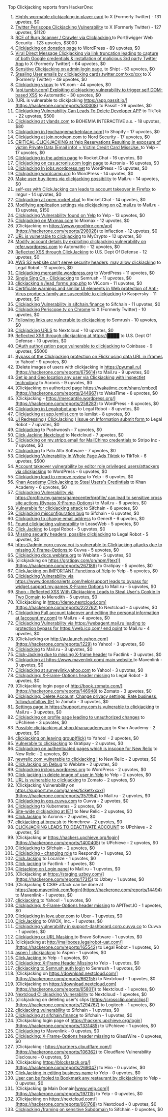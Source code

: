 Top Clickjacking reports from HackerOne:

1. [Highly wormable clickjacking in player card](https://hackerone.com/reports/85624) to X (Formerly Twitter) - 131 upvotes, $0
2. [Twitter Periscope Clickjacking Vulnerability](https://hackerone.com/reports/591432) to X (Formerly Twitter) - 127 upvotes, $1120
3. [RCE of Burp  Scanner / Crawler via Clickjacking ](https://hackerone.com/reports/1274695) to PortSwigger Web Security - 123 upvotes, $3000
4. [Clickjacking on donation page](https://hackerone.com/reports/921709) to WordPress - 89 upvotes, $0
5. [Viral Direct Message Clickjacking via link truncation leading to capture of both Google credentials & installation of malicious 3rd party Twitter App](https://hackerone.com/reports/643274) to X (Formerly Twitter) - 64 upvotes, $0
6. [Sensitive Clickjacking on admin login page.](https://hackerone.com/reports/389145) to Shipt - 53 upvotes, $0
7. [Stealing User emails by clickjacking cards.twitter.com/xxx/xxx](https://hackerone.com/reports/154963) to X (Formerly Twitter) - 49 upvotes, $0
8. [Clickjacking vkpay](https://hackerone.com/reports/374817) to VK.com - 44 upvotes, $0
9. [[api.tumblr.com] Exploiting clickjacking vulnerability to trigger self DOM-based XSS](https://hackerone.com/reports/953579) to Automattic - 30 upvotes, $0
10. [URL is vulnerable to clickjacking  https://app.passit.io/](https://hackerone.com/reports/530008) to Passit - 28 upvotes, $0
11. [Clickjacking Vulnerability Can Leads To Delete Developer APP](https://hackerone.com/reports/1416612) to TikTok - 22 upvotes, $500
12. [Clickjacking at ylands.com](https://hackerone.com/reports/405342) to BOHEMIA INTERACTIVE a.s. - 18 upvotes, $80
13. [Clickjacking in [exchangemarketplace.com]](https://hackerone.com/reports/658217) to Shopify - 17 upvotes, $0
14. [Clickjacking at join.nordvpn.com](https://hackerone.com/reports/765955) to Nord Security - 17 upvotes, $0
15. [CRITICAL-CLICKJACKING at Yelp Reservations Resulting in exposure of victim Private Data (Email info) + Victim Credit Card MissUse. ](https://hackerone.com/reports/355859) to Yelp - 17 upvotes, $0
16. [Clickjacking in the admin page](https://hackerone.com/reports/728004) to Rocket.Chat - 16 upvotes, $0
17. [Clickjacking on cas.acronis.com login page](https://hackerone.com/reports/971234) to Acronis - 16 upvotes, $0
18. [Clickjacking In jobs.wordpress.net](https://hackerone.com/reports/223024) to WordPress - 15 upvotes, $0
19. [Clickjacking wordcamp.org](https://hackerone.com/reports/230581) to WordPress - 14 upvotes, $0
20. [Make user buy items via clickjacking possibility](https://hackerone.com/reports/471967) to Mail.ru - 14 upvotes, $0
21. [self-xss with ClickJacking can leads to account takeover in Firefox](https://hackerone.com/reports/892289) to Imgur - 14 upvotes, $0
22. [Clickjacking at open.rocket.chat](https://hackerone.com/reports/1584034) to Rocket.Chat - 14 upvotes, $0
23. [Modifying application settings via clickjacking on o2.mail.ru](https://hackerone.com/reports/355774) to Mail.ru - 13 upvotes, $150
24. [Clickjacking Vulnerability found on Yelp](https://hackerone.com/reports/214087) to Yelp - 13 upvotes, $0
25. [Clickjacking on Mixmax.com](https://hackerone.com/reports/234713) to Mixmax - 12 upvotes, $0
26. [Clickjacking on https://www.goodhire.com/api](https://hackerone.com/reports/298028) to Inflection - 12 upvotes, $0
27. [URL is vulnerable to clickjacking](https://hackerone.com/reports/712376) to MyCrypto - 12 upvotes, $0
28. [Modify account details by exploiting clickjacking vulnerability on refer.wordpress.com](https://hackerone.com/reports/765355) to Automattic - 12 upvotes, $0
29. [Reflected XSS through ClickJacking](https://hackerone.com/reports/1171403) to U.S. Dept Of Defense - 12 upvotes, $0
30. [AWS S3 website can't serve security headers, may allow clickjacking](https://hackerone.com/reports/149572) to Legal Robot - 11 upvotes, $0
31. [Clickjacking mercantile.wordpress.org](https://hackerone.com/reports/264125) to WordPress - 11 upvotes, $0
32. [Single Sing On - Clickjacking](https://hackerone.com/reports/299009) to Semrush - 11 upvotes, $0
33. [clickjacking в /lead_forms_app.php](https://hackerone.com/reports/294334) to VK.com - 11 upvotes, $0
34. [Certificate warnings and similar UI elements in Web protection of Anti-Virus products family are susceptible to clickjacking](https://hackerone.com/reports/463695) to Kaspersky - 11 upvotes, $0
35. [Clickjacking Vulnerability in sifchain.finance](https://hackerone.com/reports/1185949) to Sifchain - 11 upvotes, $0
36. [Clickjacking Periscope.tv on Chrome](https://hackerone.com/reports/198622) to X (Formerly Twitter) - 10 upvotes, $0
37. [Following links are vulnerable to clickjacking](https://hackerone.com/reports/289246) to Semrush - 10 upvotes, $0
38. [Clickjacking URLS](https://hackerone.com/reports/1039805) to Nextcloud - 10 upvotes, $0
39. [Reflected XSS through clickjacking at https://████](https://hackerone.com/reports/1149144) to U.S. Dept Of Defense - 10 upvotes, $0
40. [OAuth authorization page vulnerable to clickjacking](https://hackerone.com/reports/65825) to Coinbase - 9 upvotes, $5000
41. [Bypass of the Clickjacking protection on Flickr using data URL in iframes](https://hackerone.com/reports/7264) to Yahoo! - 9 upvotes, $0
42. [Delete images of users  with clickjacking in https://pw.mail.ru](https://hackerone.com/reports/675614) to Mail.ru - 9 upvotes, $0
43. [Get ip and Geo location any user via Clickjacking with inspectlet technology](https://hackerone.com/reports/998555) to Acronis - 9 upvotes, $0
44. [Clickjacking on authorized page https://wakatime.com/share/embed](https://hackerone.com/reports/244967) to WakaTime - 8 upvotes, $0
45. [Clickjacking - https://mercantile.wordpress.org/](https://hackerone.com/reports/258283) to WordPress - 8 upvotes, $0
46. [Clickjacking in Legalrobot app](https://hackerone.com/reports/270454) to Legal Robot - 8 upvotes, $0
47. [Clickjacking at  app.lemlist.com](https://hackerone.com/reports/1574017) to lemlist - 8 upvotes, $0
48. [UI Redressing ( ClickJacking ) Issue on Information submit form ](https://hackerone.com/reports/163753) to Legal Robot - 7 upvotes, $0
49. [Clickjacking](https://hackerone.com/reports/200419) to Pushwoosh - 7 upvotes, $0
50. [Click Jacking Nextcloud](https://hackerone.com/reports/347782) to Nextcloud - 7 upvotes, $0
51. [Clickjacking on my.stripo.email for MailChimp credentials ](https://hackerone.com/reports/737625) to Stripo Inc - 7 upvotes, $0
52. [ Clickjacking](https://hackerone.com/reports/688546) to Palo Alto Software - 7 upvotes, $0
53. [Clickjacking Vulnerability In Whole Page Ads Tiktok](https://hackerone.com/reports/1418857) to TikTok - 6 upvotes, $500
54. [Account takeover vulnerability by editor role privileged users/attackers via clickjacking](https://hackerone.com/reports/388254) to WordPress - 6 upvotes, $0
55. [Clickjacking lead to remove review](https://hackerone.com/reports/965141) to Yelp - 6 upvotes, $0
56. [Khan Academy ClickJacking to Steal Users's Credintials](https://hackerone.com/reports/639682) to Khan Academy - 6 upvotes, $0
57. [Clickjacking Vulnerability via https://profile.my.games/gamecenter/profile/ can lead to sensitive cross site actions (Bypass X-Frame-Options)](https://hackerone.com/reports/974090) to Mail.ru - 6 upvotes, $0
58. [Vulnerable for clickjacking attack](https://hackerone.com/reports/1188639) to Sifchain - 6 upvotes, $0
59. [Clickjacking misconfiguration bug](https://hackerone.com/reports/1176104) to Sifchain - 6 upvotes, $0
60. [Clickjacking to change email address](https://hackerone.com/reports/783191) to Gener8 - 6 upvotes, $0
61. [Found clickjacking vulnerability](https://hackerone.com/reports/119828) to LeaseWeb - 5 upvotes, $0
62. [Click Jacking](https://hackerone.com/reports/163888) to Legal Robot - 5 upvotes, $0
63. [Missing security headers, possible clickjacking](https://hackerone.com/reports/64645) to Legal Robot - 5 upvotes, $0
64. [https://admin.corp.cuvva.co/ is vulnerable to Clickjacking attacks due to missing X-Frame-Options ](https://hackerone.com/reports/231434) to Cuvva - 5 upvotes, $0
65. [Clickjacking docs.weblate.org](https://hackerone.com/reports/223391) to Weblate - 5 upvotes, $0
66. [clickjacking on https://gratipay.com/on/npm/[text]](https://hackerone.com/reports/267189) to Gratipay - 5 upvotes, $0
67. [ClickJacking on IMPORTANT Functions of Yelp](https://hackerone.com/reports/305128) to Yelp - 5 upvotes, $0
68. [Clickjacking Vulnerability via https://www.donationalerts.com/help/support leads to bypass for widget.support.my.games X-Frame Options](https://hackerone.com/reports/1027192) to Mail.ru - 5 upvotes, $0
69. [Shop - Reflected  XSS  With  Clickjacking Leads to Steal User's Cookie  In Two Domain](https://hackerone.com/reports/1221942) to Meredith - 5 upvotes, $0
70. [Clickjacking In https://demo.nextcloud.com](https://hackerone.com/reports/222762) to Nextcloud - 4 upvotes, $0
71. [Clickjacking Full account takeover and editing the personal information at [account.my.com]](https://hackerone.com/reports/261652) to Mail.ru - 4 upvotes, $0
72. [Clickjacking Vulnerability via https://webagent.mail.ru leading to protection bypass for https://web.icq.com/ end point](https://hackerone.com/reports/918923) to Mail.ru - 4 upvotes, $0
73. [ClickJacking on http://au.launch.yahoo.com](https://hackerone.com/reports/1229) to Yahoo! - 3 upvotes, $0
74. [Clickjacking](https://hackerone.com/reports/8724) to Mail.ru - 3 upvotes, $0
75. [Click-Jacking due to missing X-frame header](https://hackerone.com/reports/17664) to Factlink - 3 upvotes, $0
76. [Clickjacking at https://www.mavenlink.com/ main website ](https://hackerone.com/reports/14631) to Mavenlink - 3 upvotes, $0
77. [Clickjacking at surveylink.yahoo.com](https://hackerone.com/reports/3578) to Yahoo! - 3 upvotes, $0
78. [Clickjacking: X-Frame-Options header missing](https://hackerone.com/reports/163646) to Legal Robot - 3 upvotes, $0
79. [Clickjacking login page of http://book.zomato.com/](https://hackerone.com/reports/146948) to Zomato - 3 upvotes, $0
80. [Clickjacking: Delete Account, Change privacy settings, Rate business, follow/unfollow (IE)](https://hackerone.com/reports/338569) to Zomato - 3 upvotes, $0
81. [Settings page in https://support.my.com is vulnerable to clickjacking](https://hackerone.com/reports/667400) to Mail.ru - 3 upvotes, $0
82. [Clickjacking on profile page leading to unauthorized changes](https://hackerone.com/reports/1198907) to UPchieve - 3 upvotes, $0
83. [Possible clickjacking at shop.khanacademy.org](https://hackerone.com/reports/6370) to Khan Academy - 2 upvotes, $0
84. [clickjacking on leaving group(flick)](https://hackerone.com/reports/7745) to Yahoo! - 2 upvotes, $0
85. [Vulnerable to clickjacking](https://hackerone.com/reports/123782) to Gratipay - 2 upvotes, $0
86. [Clickjacking on authenticated pages which is inscope for New Relic](https://hackerone.com/reports/128645) to New Relic - 2 upvotes, $0
87. [newrelic.com vulnerable to clickjacking !](https://hackerone.com/reports/123126) to New Relic - 2 upvotes, $0
88. [ClickJacking on Debug](https://hackerone.com/reports/225555) to Weblate - 2 upvotes, $0
89. [Clickjacking irclogs.wordpress.org](https://hackerone.com/reports/267075) to WordPress - 2 upvotes, $0
90. [Click jacking in delete image of user in Yelp](https://hackerone.com/reports/201848) to Yelp - 2 upvotes, $0
91. [URL is vulnerable to clickjacking](https://hackerone.com/reports/337219) to Zomato - 2 upvotes, $0
92. [Clickjacking Vulnerability on https://support.my.com/games/ticket/xxxx/](https://hackerone.com/reports/357954) to Mail.ru - 2 upvotes, $0
93. [Clickjacking in ops.cuvva.com](https://hackerone.com/reports/583624) to Cuvva - 2 upvotes, $0
94. [Clickjacking](https://hackerone.com/reports/832593) to Kubernetes - 2 upvotes, $0
95. [Site-wide clickjacking at IE11](https://hackerone.com/reports/614947) to New Relic - 2 upvotes, $0
96. [ClickJacking](https://hackerone.com/reports/947690) to Acronis - 2 upvotes, $0
97. [clickjacking at  brew.sh](https://hackerone.com/reports/1245972) to Homebrew - 2 upvotes, $0
98. [CLICKJACKING LEADS TO DEACTIVATE ACCOUNT](https://hackerone.com/reports/1301113) to UPchieve - 2 upvotes, $0
99. [Clickjacking ar https://hackers.upchieve.org/login](https://hackerone.com/reports/1400405) to UPchieve - 2 upvotes, $0
100. [Clickjacking](https://hackerone.com/reports/1206138) to Sifchain - 2 upvotes, $0
101. [Clickjacking - changing role](https://hackerone.com/reports/7924) to Respondly - 1 upvotes, $0
102. [ClickJacking](https://hackerone.com/reports/7862) to Localize - 1 upvotes, $0
103. [Click jacking](https://hackerone.com/reports/13550) to Factlink - 1 upvotes, $0
104. [Clicjacking on Login panel](https://hackerone.com/reports/8459) to Mail.ru - 1 upvotes, $0
105. [Clickjacking at https://staging.uzbey.com/](https://hackerone.com/reports/17315) to Uzbey - 1 upvotes, $0
106. [Clickjacking & CSRF attack can be done at https://app.mavenlink.com/login](https://hackerone.com/reports/14494) to Mavenlink - 1 upvotes, $0
107. [clickjacking ](https://hackerone.com/reports/1207) to Yahoo! - 1 upvotes, $0
108. [Clickjacking: X-Frame-Options header missing](https://hackerone.com/reports/129650) to APITest.IO - 1 upvotes, $0
109. [Clickjacking in love.uber.com](https://hackerone.com/reports/137152) to Uber - 1 upvotes, $0
110. [ClickJacking](https://hackerone.com/reports/183127) to OWOX, Inc. - 1 upvotes, $0
111. [Clickjacking vulnerability in support-dashboard.corp.cuvva.co](https://hackerone.com/reports/231694) to Cuvva - 1 upvotes, $0
112. [Clickjacking or URL Masking ](https://hackerone.com/reports/204198) to Brave Software - 1 upvotes, $0
113. [clickjacking at http://mailboxes.legalrobot-uat.com/](https://hackerone.com/reports/165542) to Legal Robot - 1 upvotes, $0
114. [aspen | clickjacking](https://hackerone.com/reports/272387) to Aspen - 1 upvotes, $0
115. [ClickJacking ](https://hackerone.com/reports/179839) to Yelp - 1 upvotes, $0
116. [Clickjacking: X-Frame Header Missing](https://hackerone.com/reports/168358) to Yelp - 1 upvotes, $0
117. [clickjacking to Semrush auth login](https://hackerone.com/reports/318295) to Semrush - 1 upvotes, $0
118. [Clickjacking on https://download.nextcloud.com/](https://hackerone.com/reports/662155) to Nextcloud - 1 upvotes, $0
119. [Clickjacking on https://download.nextcloud.com](https://hackerone.com/reports/658011) to Nextcloud - 1 upvotes, $0
120. [Nextcloud Clickjacking Vulnerability](https://hackerone.com/reports/710996) to Nextcloud - 1 upvotes, $0
121. [clickjacking on deleting user's clips [https://crossclip.com/clips]](https://hackerone.com/reports/1294767) to Logitech - 1 upvotes, $0
122. [clickjacking vulnerability](https://hackerone.com/reports/1199904) to Sifchain - 1 upvotes, $0
123. [	 Clickjacking at sifchain.finance](https://hackerone.com/reports/1212595) to Sifchain - 1 upvotes, $0
124. [Clickjacking login page of https://hackers.upchieve.org/login](https://hackerone.com/reports/1331485) to UPchieve - 1 upvotes, $0
125. [Clickjacking](https://hackerone.com/reports/21110) to Mavenlink - 0 upvotes, $0
126. [Clickjacking: X-Frame-Options header missing](https://hackerone.com/reports/27594) to GlassWire - 0 upvotes, $0
127. [Clickjacking : https://partners.cloudflare.com/](https://hackerone.com/reports/106362) to Cloudflare Vulnerability Disclosure - 0 upvotes, $0
128. [Clickjacking https://blockstack.org/](https://hackerone.com/reports/269047) to Hiro - 0 upvotes, $0
129. [ClickJacking in editing business name](https://hackerone.com/reports/227837) to Yelp - 0 upvotes, $0
130. [User can be fooled to Bookmark any restaurant by clickjacking](https://hackerone.com/reports/228295) to Yelp - 0 upvotes, $0
131. [Clickjacking @ Main Domain[www.yelp.com]](https://hackerone.com/reports/197115) to Yelp - 0 upvotes, $0
132. [Clickjacking on https://nextcloud.com/](https://hackerone.com/reports/661768) to Nextcloud - 0 upvotes, $0
133. [Clickjacking /framing on sensitive Subdomain ](https://hackerone.com/reports/1195209) to Sifchain - 0 upvotes, $0
